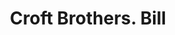 ---
doi: 10.7916/D8S4845G
date_other: '1890'
date_other_textual: 1890-1899
form: printed ephemera
genre:
- Invoices
name:
- Croft Brothers
object_in_context_url: https://biggert.cul.columbia.edu/items/view/ave_biggert_01655
subject_hierarchical_geographic:
- New York, New York, United States
subject_name:
- Croft Brothers
title: Croft Brothers. Bill
sort_title: Croft Brothers. Bill
call_number: ave_biggert_01655
coordinates:
- 40.71277777777778,-74.00583333333333
pid: ave_biggert_01655
identifiers: ave_biggert_01655
thumbnail: https://derivativo-1.library.columbia.edu/iiif/2/ldpd:490726/full/!256,256/0/native.jpg
permalink: "/items/ave_biggert_01655/"
layout: iiif-image-page
---